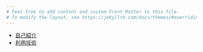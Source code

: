 ```yaml
---
# Feel free to add content and custom Front Matter to this file.
# To modify the layout, see https://jekyllrb.com/docs/themes/#overriding-theme-defaults
---
```


- [自己紹介](/about)
- [利用技術](/tech)
